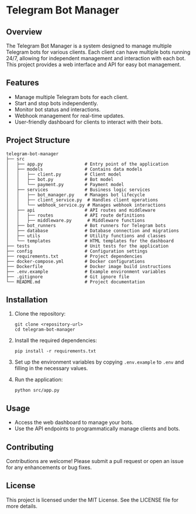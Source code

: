 # Telegram Bot Manager

## Overview
The Telegram Bot Manager is a system designed to manage multiple Telegram bots for various clients. Each client can have multiple bots running 24/7, allowing for independent management and interaction with each bot. This project provides a web interface and API for easy bot management.

## Features
- Manage multiple Telegram bots for each client.
- Start and stop bots independently.
- Monitor bot status and interactions.
- Webhook management for real-time updates.
- User-friendly dashboard for clients to interact with their bots.

## Project Structure
```
telegram-bot-manager
├── src
│   ├── app.py                # Entry point of the application
│   ├── models                # Contains data models
│   │   ├── client.py         # Client model
│   │   ├── bot.py            # Bot model
│   │   └── payment.py        # Payment model
│   ├── services              # Business logic services
│   │   ├── bot_manager.py    # Manages bot lifecycle
│   │   ├── client_service.py  # Handles client operations
│   │   └── webhook_service.py # Manages webhook interactions
│   ├── api                   # API routes and middleware
│   │   ├── routes            # API route definitions
│   │   ├── middleware.py      # Middleware functions
│   ├── bot_runners           # Bot runners for Telegram bots
│   ├── database              # Database connection and migrations
│   ├── utils                 # Utility functions and classes
│   └── templates             # HTML templates for the dashboard
├── tests                     # Unit tests for the application
├── config                    # Configuration settings
├── requirements.txt          # Project dependencies
├── docker-compose.yml        # Docker configurations
├── Dockerfile                # Docker image build instructions
├── .env.example              # Example environment variables
├── .gitignore                # Git ignore file
└── README.md                 # Project documentation
```

## Installation
1. Clone the repository:
   ```
   git clone <repository-url>
   cd telegram-bot-manager
   ```

2. Install the required dependencies:
   ```
   pip install -r requirements.txt
   ```

3. Set up the environment variables by copying `.env.example` to `.env` and filling in the necessary values.

4. Run the application:
   ```
   python src/app.py
   ```

## Usage
- Access the web dashboard to manage your bots.
- Use the API endpoints to programmatically manage clients and bots.

## Contributing
Contributions are welcome! Please submit a pull request or open an issue for any enhancements or bug fixes.

## License
This project is licensed under the MIT License. See the LICENSE file for more details.